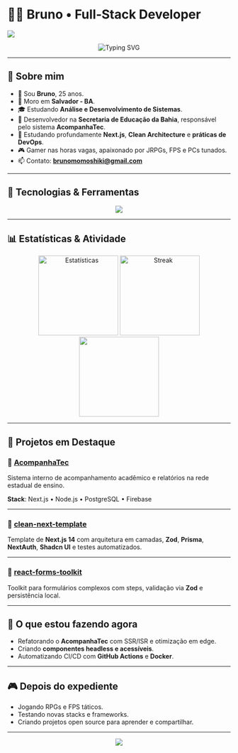 # 👨‍💻 Bruno • Full‑Stack Developer

<img src="https://capsule-render.vercel.app/api?type=waving&color=gradient&height=200&section=header&text=Bruno%20%7C%20Fullstack%20Developer&fontSize=40&fontAlignY=35&animation=twinkling&desc=React%20%7C%20Next.js%20%7C%20Node.js&descAlignY=55&descAlign=50"/>

<p align="center">
  <img src="https://readme-typing-svg.demolab.com?font=Fira+Code&weight=600&size=24&pause=1000&center=true&vCenter=true&width=600&lines=Fullstack+Developer;Apaixonado+por+Tecnologia+%26+Inovação;Sempre+aprendendo+novas+tecnologias;Clean+Code+%26+Arquitetura+Escalável" alt="Typing SVG" />
</p>

---

## 🚀 Sobre mim

* 👨 Sou **Bruno**, 25 anos.
* 📍 Moro em **Salvador - BA**.
* 🎓 Estudando **Análise e Desenvolvimento de Sistemas**.
* 🏢 Desenvolvedor na **Secretaria de Educação da Bahia**, responsável pelo sistema **AcompanhaTec**.
* 🌱 Estudando profundamente **Next.js**, **Clean Architecture** e **práticas de DevOps**.
* 🎮 Gamer nas horas vagas, apaixonado por JRPGs, FPS e PCs tunados.
* 📫 Contato: **[brunomomoshiki@gmail.com](mailto:brunomomoshiki@gmail.com)**

---

## 🧰 Tecnologias & Ferramentas

<p align="center">
  <img src="https://skillicons.dev/icons?i=ts,js,react,next,tailwind,sass,bootstrap,html,css,nodejs,express,prisma,postgres,firebase,git,github,docker,vercel,netlify" />
</p>

---

## 📊 Estatísticas & Atividade

<p align="center">
  <img height="180em" src="https://github-readme-stats.vercel.app/api?username=DinDja&show_icons=true&theme=radical&count_private=true" alt="Estatísticas"/>
  <img height="180em" src="https://github-readme-streak-stats.herokuapp.com?user=DinDja&theme=radical&hide_border=true" alt="Streak"/>
  <img height="180em" src="https://github-readme-stats.vercel.app/api/top-langs/?username=DinDja&layout=compact&langs_count=8&theme=radical"/>
</p>

---

## 📌 Projetos em Destaque

### 🔹 [AcompanhaTec](#)

Sistema interno de acompanhamento acadêmico e relatórios na rede estadual de ensino.

**Stack**: Next.js • Node.js • PostgreSQL • Firebase

---

### 🔹 [clean-next-template](https://github.com/DinDja/clean-next-template)

Template de **Next.js 14** com arquitetura em camadas, **Zod**, **Prisma**, **NextAuth**, **Shadcn UI** e testes automatizados.

---

### 🔹 [react-forms-toolkit](https://github.com/DinDja/react-forms-toolkit)

Toolkit para formulários complexos com steps, validação via **Zod** e persistência local.

---

## 🎯 O que estou fazendo agora

* Refatorando o **AcompanhaTec** com SSR/ISR e otimização em edge.
* Criando **componentes headless e acessíveis**.
* Automatizando CI/CD com **GitHub Actions** e **Docker**.

---

## 🎮 Depois do expediente

* Jogando RPGs e FPS táticos.
* Testando novas stacks e frameworks.
* Criando projetos open source para aprender e compartilhar.

---

<p align="center">
  <img src="https://capsule-render.vercel.app/api?type=waving&color=gradient&height=120&section=footer"/>
</p>
